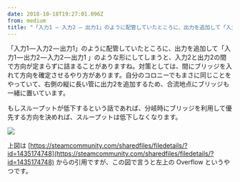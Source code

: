 ```yaml
---
date: 2018-10-18T19:27:01.096Z
from: medium
title: "「入力1 — 入力2 — 出力1」のように配管していたところに、出力を追加して「入力1 — 出力2 — 入力2 — 出力1…"
---
```


「入力1 — 入力2 — 出力1」のように配管していたところに、出力を追加して「入力1 — 出力2 — 入力2 — 出力1 」のような形にしてしまうと、入力2と出力2の間で方向が定まらずに詰まることがありますね。対策としては、間にブリッジを入れて方向を確定させるやり方があります。自分のコロニーでもまさに同じことをやっていて、右側の縦に長い管に出力2を追加するため、合流地点にブリッジも一緒に置いています。

もしスループットが低下するという話であれば、分岐時にブリッジを利用して優先する方向を決めれば、スループットは低下しなくなります。

![](https://cdn-images-1.medium.com/max/800/0*jMRclHfdlcswmSCJ)

上図は [https://steamcommunity.com/sharedfiles/filedetails/?id=1435174748](https://steamcommunity.com/sharedfiles/filedetails/?id=1435174748) からの引用ですが、この図で言うと左上の Overflow というやつです。
